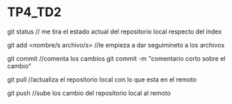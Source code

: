 # TP4_TD2

git status // me tira el estado actual del repositorio local respecto del index

git add <nombre/s archivo/s> //le empieza a dar seguimineto a los archivos

git commit  //comenta los cambios
git commit -m "comentario corto sobre el cambio"

git pull //actualiza el repositorio local con lo que esta en el remoto

git push //sube los cambio del repositorio local al remoto


